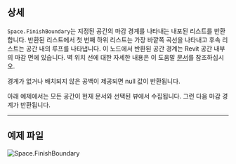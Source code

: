 ## 상세
`Space.FinishBoundary`는 지정된 공간의 마감 경계를 나타내는 내포된 리스트를 반환합니다. 반환된 리스트에서 첫 번째 하위 리스트는 가장 바깥쪽 곡선을 나타내고 후속 리스트는 공간 내의 루프를 나타냅니다. 이 노드에서 반환된 공간 경계는 Revit 공간 내부의 마감 면에 있습니다. 벽 위치 선에 대한 자세한 내용은 이 도움말 [문서](https://help.autodesk.com/view/RVT/2024/KOR/?guid=GUID-0BB62832-36DD-4E06-A9D4-EE98CE0FCF89)를 참조하십시오.

경계가 없거나 배치되지 않은 공백이 제공되면 null 값이 반환됩니다.

아래 예제에서는 모든 공간이 현재 문서와 선택된 뷰에서 수집됩니다. 그런 다음 마감 경계가 반환됩니다.

___
## 예제 파일

![Space.FinishBoundary](./Revit.Elements.Space.FinishBoundary_img.jpg)
